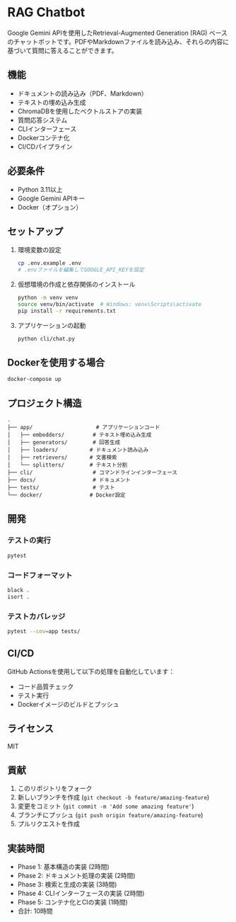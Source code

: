 # RAG Chatbot

Google Gemini APIを使用したRetrieval-Augmented Generation (RAG) ベースのチャットボットです。PDFやMarkdownファイルを読み込み、それらの内容に基づいて質問に答えることができます。

## 機能

- ドキュメントの読み込み（PDF、Markdown）
- テキストの埋め込み生成
- ChromaDBを使用したベクトルストアの実装
- 質問応答システム
- CLIインターフェース
- Dockerコンテナ化
- CI/CDパイプライン

## 必要条件

- Python 3.11以上
- Google Gemini APIキー
- Docker（オプション）

## セットアップ

1. 環境変数の設定
   ```sh
   cp .env.example .env
   # .envファイルを編集してGOOGLE_API_KEYを設定
   ```

2. 仮想環境の作成と依存関係のインストール
   ```sh
   python -m venv venv
   source venv/bin/activate  # Windows: venv\Scripts\activate
   pip install -r requirements.txt
   ```

3. アプリケーションの起動
   ```sh
   python cli/chat.py
   ```

## Dockerを使用する場合

```sh
docker-compose up
```

## プロジェクト構造

```
.
├── app/                    # アプリケーションコード
│   ├── embedders/         # テキスト埋め込み生成
│   ├── generators/        # 回答生成
│   ├── loaders/          # ドキュメント読み込み
│   ├── retrievers/       # 文書検索
│   └── splitters/        # テキスト分割
├── cli/                   # コマンドラインインターフェース
├── docs/                  # ドキュメント
├── tests/                 # テスト
└── docker/               # Docker設定
```

## 開発

### テストの実行

```sh
pytest
```

### コードフォーマット

```sh
black .
isort .
```

### テストカバレッジ

```sh
pytest --cov=app tests/
```

## CI/CD

GitHub Actionsを使用して以下の処理を自動化しています：

- コード品質チェック
- テスト実行
- Dockerイメージのビルドとプッシュ

## ライセンス

MIT

## 貢献

1. このリポジトリをフォーク
2. 新しいブランチを作成 (`git checkout -b feature/amazing-feature`)
3. 変更をコミット (`git commit -m 'Add some amazing feature'`)
4. ブランチにプッシュ (`git push origin feature/amazing-feature`)
5. プルリクエストを作成

## 実装時間

- Phase 1: 基本構造の実装 (2時間)
- Phase 2: ドキュメント処理の実装 (2時間)
- Phase 3: 検索と生成の実装 (3時間)
- Phase 4: CLIインターフェースの実装 (2時間)
- Phase 5: コンテナ化とCIの実装 (1時間)
- 合計: 10時間
